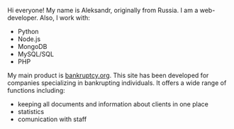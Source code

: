 Hi everyone! My name is Aleksandr, originally from Russia. I am a web-developer.
Also, I work with:
* Python
* Node.js
* MongoDB
* MySQL/SQL
* PHP

My main product is [bankruptcy.org](http://188.120.249.55/). This site has been developed for companies specializing in bankrupting individuals. It offers a wide range of functions including: 
* keeping all documents and information about clients in one place
* statistics
* comunication with staff
